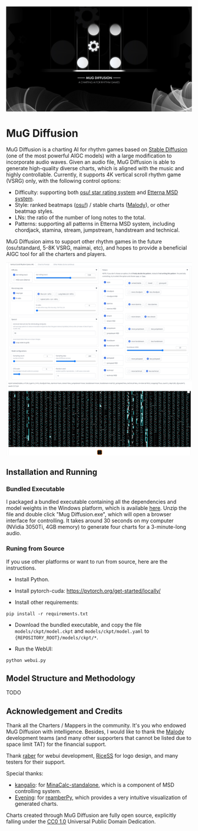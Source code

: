 ![](asset/bg.jpg)

# MuG Diffusion

MuG Diffusion is a charting AI for rhythm games based on [Stable Diffusion](https://github.com/CompVis/latent-diffusion/) (one of the most powerful AIGC models) with a large modification to incorporate audio waves. Given an audio file, MuG Diffusion is able to generate high-quality diverse charts, which is aligned with the music and highly controllable. Currently, it supports 4K vertical scroll rhythm game (VSRG) only, with the following control options:

- Difficulty: supporting both [osu! star rating system](https://osu.ppy.sh/wiki/en/Beatmap/Star_rating) and [Etterna MSD system](https://etternaonline.com/).
- Style: ranked beatmaps ([osu!](https://osu.ppy.sh/)) / stable charts ([Malody](https://m.mugzone.net/)), or other beatmap styles. 
- LNs: the ratio of the number of long notes to the total.
- Patterns: supporting all patterns in Etterna MSD system, including chordjack, stamina, stream, jumpstream, handstream and technical.

MuG Diffusion aims to support other rhythm games in the future (osu!standard, 5-8K VSRG, maimai, etc), and hopes to provide a beneficial AIGC tool for all the charters and players. 

![](asset/screenshot1.png)
![](asset/screenshot2.png)

## Installation and Running

### Bundled Executable

I packaged a bundled executable containing all the dependencies and model weights in the Windows platform, which is available [here](https://mug-diffusion-1305818561.cos.ap-nanjing.myqcloud.com/MugDiffusion.zip).
Unzip the file and double click "Mug Diffusion.exe", which will open a browser interface for controlling. It takes around 30 seconds on my computer (NVidia 3050Ti, 4GB memory) to generate four charts for a 3-minute-long audio.


### Runing from Source

If you use other platforms or want to run from source, here are the instructions.

- Install Python.

- Install pytorch-cuda: https://pytorch.org/get-started/locally/

- Install other requirements:

```commandline
pip install -r requirements.txt
```

- Download the bundled executable, and copy the file `models/ckpt/model.ckpt` and `models/ckpt/model.yaml` to `{REPOSITORY_ROOT}/models/ckpt/*`.

- Run the WebUI:

```commandline
python webui.py
```

## Model Structure and Methodology

TODO

## Acknowledgement and Credits

Thank all the Charters / Mappers in the community. It's you who endowed MuG Diffusion with intelligence. Besides, I would like to thank the [Malody](https://m.mugzone.net/) development teams (and many other supporters that cannot be listed due to space limit TAT) for the financial support.

Thank [raber](https://github.com/zengrber) for webui development, [RiceSS](https://osu.ppy.sh/users/8271436) for logo design, and many testers for their support. 

Special thanks: 
- [kangalio](https://github.com/kangalio/): for [MinaCalc-standalone](https://github.com/kangalio/minacalc-standalone), which is a component of MSD controlling system.
- [Evening](ttps://github.com/Eve-ning/): for [reamberPy](https://github.com/Eve-ning/reamberPy), which provides a very intuitive visualization of generated charts.

Charts created through MuG Diffusion are fully open source, explicitly falling under the [CC0 1.0](https://creativecommons.org/publicdomain/zero/1.0/) Universal Public Domain Dedication.
